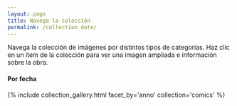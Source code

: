 ```yaml
---
layout: page
title: Navega la colección
permalink: /collection_date/
---
```


Navega la colección de imágenes por distintos tipos de categorías. Haz clic en un ítem de la colección para ver una imagen ampliada e información sobre la obra.

#### Por fecha
{% include collection_gallery.html facet_by='anno' collection='comics' %}
